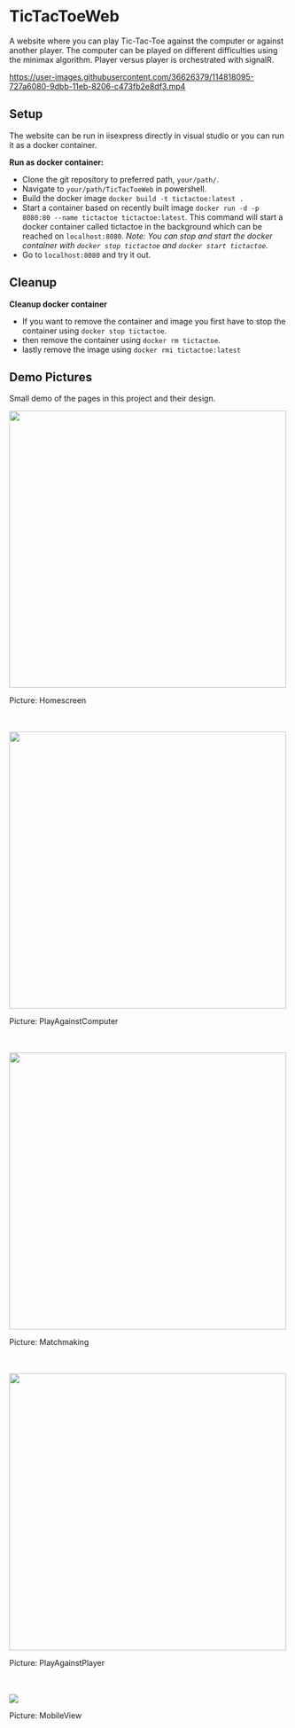 # TicTacToeWeb
A website where you can play Tic-Tac-Toe against the computer or against another player. The computer can be played on different difficulties using the minimax algorithm. 
Player versus player is orchestrated with signalR.

https://user-images.githubusercontent.com/36626379/114818095-727a6080-9dbb-11eb-8206-c473fb2e8df3.mp4
<br />

## Setup
The website can be run in iisexpress directly in visual studio or you can run it as a docker container.

**Run as docker container:**
* Clone the git repository to preferred path, `your/path/`.
* Navigate to `your/path/TicTacToeWeb` in powershell.
* Build the docker image `docker build -t tictactoe:latest .`
* Start a container based on recently built image `docker run -d -p 8080:80 --name tictactoe tictactoe:latest`. This command will start a docker container called tictactoe in the background which can be reached on `localhost:8080`. *Note: You can stop and start the docker container with `docker stop tictactoe` and `docker start tictactoe`.*
* Go to `localhost:8080` and try it out.

## Cleanup

**Cleanup docker container**
* If you want to remove the container and image you first have to stop the container using `docker stop tictactoe`.
* then remove the container using `docker rm tictactoe`.
* lastly remove the image using `docker rmi tictactoe:latest`

## Demo Pictures
Small demo of the pages in this project and their design.

<img width="500px" src="./ReadmePictures/HomeScreen.PNG">
<p>Picture: Homescreen</p>
<br />
<br />

<img width="500px" src="./ReadmePictures/PlayAgainstComputer.PNG">
<p>Picture: PlayAgainstComputer</p>
<br />
<br />

<img width="500px" src="./ReadmePictures/Matchmaking.PNG">
<p>Picture: Matchmaking</p>
<br />
<br />

<img width="500px" src="./ReadmePictures/PlayAgainstPlayer.PNG">
<p>Picture: PlayAgainstPlayer</p>
<br />
<br />

<img src="./ReadmePictures/MobileView.PNG">
<p>Picture: MobileView</p>


